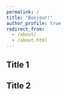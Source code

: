 ```yaml
---
permalink: /
title: "Bonjour!"
author_profile: true
redirect_from: 
  - /about/
  - /about.html
---
```




Title 1
------

Title 2
------

